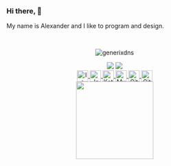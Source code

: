 
### Hi there, 👋

My name is Alexander and I like to program and design.

<br>

<p align="center"> 
	<img src="https://komarev.com/ghpvc/?username=generixdns&label=Profile%20views&color=0e75b6&style=plastic" alt="generixdns" /> 

<div align="center"> 
  <a href="https://www.youtube.com/channel/UCha71NpTRP08lRwR-Kk3--g/featured" target="_blank"><img src="https://img.shields.io/badge/YouTube-FF0000?style=for-the-badge&logo=youtube&logoColor=white" target="_blank"></a>
 <a href="https://discord.gg/bAQVCa7VRW" target="_blank"><img src="https://img.shields.io/badge/Discord-7289DA?style=for-the-badge&logo=discord&logoColor=white" target="_blank">
 
  <div align="center">
  <img align="center" alt="Intellij" width="26px" src="https://cdn.iconscout.com/icon/free/png-512/intellij-idea-569199.png" />
  <img align="center" alt="Java" width="26px" src="https://upload-icon.s3.us-east-2.amazonaws.com/uploads/icons/png/378554371540553613-512.png" />
  <img align="center" alt="Kotlin" width="26px" src="https://upload-icon.s3.us-east-2.amazonaws.com/uploads/icons/png/18852341021548218200-512.png" />
  <img align="center" alt="MySQL" width="26px" src="https://cdn-icons-png.flaticon.com/128/3161/3161158.png" />
  <img align="center" alt="GitHub" width="26px" src="https://icon-library.com/images/github_png63.png" />
  <img align="center" alt="Git" width="26px" src="https://upload.wikimedia.org/wikipedia/commons/thumb/3/3f/Git_icon.svg/1024px-Git_icon.svg.png" />
  </div>
	 
<div align="center">
  <a href="https://github.com/generixdns">
  <img height="180em" src="https://github-readme-stats.vercel.app/api/top-langs/?username=generixdns&layout=compact&langs_count=7&theme=dracula"/>
</div>
	
 
</div>

